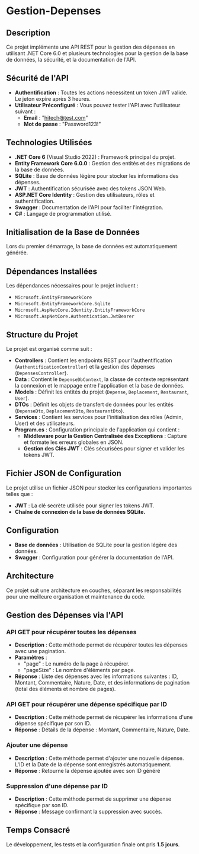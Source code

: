 # Gestion-Depenses

## Description

Ce projet implémente une API REST pour la gestion des dépenses en utilisant .NET Core 6.0 et plusieurs technologies pour la gestion de la base de données, la sécurité, et la documentation de l'API. 

## Sécurité de l'API

- **Authentification** : Toutes les actions nécessitent un token JWT valide. Le jeton expire après 3 heures.
- **Utilisateur Préconfiguré** : Vous pouvez tester l'API avec l'utilisateur suivant :
  - **Email** : "hitech@test.com"
  - **Mot de passe** : "Password123!"

## Technologies Utilisées

- **.NET Core 6** (Visual Studio 2022) : Framework principal du projet.
- **Entity Framework Core 6.0.0** : Gestion des entités et des migrations de la base de données.
- **SQLite** : Base de données légère pour stocker les informations des dépenses.
- **JWT** : Authentification sécurisée avec des tokens JSON Web.
- **ASP.NET Core Identity** : Gestion des utilisateurs, rôles et authentification.
- **Swagger** : Documentation de l'API pour faciliter l'intégration.
- **C#** : Langage de programmation utilisé.

## Initialisation de la Base de Données

Lors du premier démarrage, la base de données est automatiquement générée.

## Dépendances Installées

Les dépendances nécessaires pour le projet incluent :

- `Microsoft.EntityFrameworkCore`
- `Microsoft.EntityFrameworkCore.Sqlite`
- `Microsoft.AspNetCore.Identity.EntityFrameworkCore`
- `Microsoft.AspNetCore.Authentication.JwtBearer`

## Structure du Projet

Le projet est organisé comme suit :

- **Controllers** : Contient les endpoints REST pour l'authentification (`AuthentificationController`) et la gestion des dépenses (`DepensesController`).
- **Data** : Contient le `DepenseDbContext`, la classe de contexte représentant la connexion et le mappage entre l'application et la base de données.
- **Models** : Définit les entités du projet (`Depense`, `Deplacement`, `Restaurant`, `User`).
- **DTOs** : Définit les objets de transfert de données pour les entités (`DepenseDto`, `DeplacementDto`, `RestaurantDto`).
- **Services** : Contient les services pour l'initialisation des rôles (Admin, User) et des utilisateurs.
- **Program.cs** : Configuration principale de l'application qui contient :
  - **Middleware pour la Gestion Centralisée des Exceptions** : Capture et formate les erreurs globales en JSON.
  - **Gestion des Clés JWT** : Clés sécurisées pour signer et valider les tokens JWT.

## Fichier JSON de Configuration

Le projet utilise un fichier JSON pour stocker les configurations importantes telles que :

- **JWT** : La clé secrète utilisée pour signer les tokens JWT.
- **Chaîne de connexion de la base de données SQLite.**

## Configuration

- **Base de données** : Utilisation de SQLite pour la gestion légère des données.
- **Swagger** : Configuration pour générer la documentation de l'API.

## Architecture

Ce projet suit une architecture en couches, séparant les responsabilités pour une meilleure organisation et maintenance du code.

## Gestion des Dépenses via l'API

### API GET pour récupérer toutes les dépenses

- **Description** : Cette méthode permet de récupérer toutes les dépenses avec une pagination.
- **Paramètres** :
  - "page" : Le numéro de la page à récupérer.
  - "pageSize" : Le nombre d'éléments par page.
- **Réponse** : Liste des dépenses avec les informations suivantes : ID, Montant, Commentaire, Nature, Date, et des informations de pagination (total des éléments et nombre de pages).

### API GET pour récupérer une dépense spécifique par ID

- **Description** : Cette méthode permet de récupérer les informations d'une dépense spécifique par son ID.
- **Réponse** : Détails de la dépense : Montant, Commentaire, Nature, Date.

### Ajouter une dépense

- **Description** : Cette méthode permet d'ajouter une nouvelle dépense. L'ID et la Date de la dépense sont enregistrés automatiquement.
- **Réponse** : Retourne la dépense ajoutée avec son ID généré 

### Suppression d'une dépense par ID

- **Description** : Cette méthode permet de supprimer une dépense spécifique par son ID.
- **Réponse** : Message confirmant la suppression avec succès.

## Temps Consacré

Le développement, les tests et la configuration finale ont pris **1.5 jours**.
